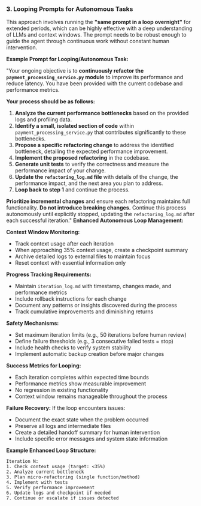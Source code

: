 ### 3. Looping Prompts for Autonomous Tasks

This approach involves running the **"same prompt in a loop overnight"** for extended periods, which can be highly effective with a deep understanding of LLMs and context windows. The prompt needs to be robust enough to guide the agent through continuous work without constant human intervention.

**Example Prompt for Looping/Autonomous Task:**

"Your ongoing objective is to **continuously refactor the `payment_processing_service.py` module** to improve its performance and reduce latency. You have been provided with the current codebase and performance metrics.

**Your process should be as follows:**
1.  **Analyze the current performance bottlenecks** based on the provided logs and profiling data.
2.  **Identify a small, isolated section of code** within `payment_processing_service.py` that contributes significantly to these bottlenecks.
3.  **Propose a specific refactoring change** to address the identified bottleneck, detailing the expected performance improvement.
4.  **Implement the proposed refactoring** in the codebase.
5.  **Generate unit tests** to verify the correctness and measure the performance impact of your change.
6.  **Update the `refactoring_log.md` file** with details of the change, the performance impact, and the next area you plan to address.
7.  **Loop back to step 1** and continue the process.

**Prioritize incremental changes** and ensure each refactoring maintains full functionality. **Do not introduce breaking changes.** Continue this process autonomously until explicitly stopped, updating the `refactoring_log.md` after each successful iteration."
**Enhanced Autonomous Loop Management:**

**Context Window Monitoring:**
- Track context usage after each iteration
- When approaching 35% context usage, create a checkpoint summary
- Archive detailed logs to external files to maintain focus
- Reset context with essential information only

**Progress Tracking Requirements:**
- Maintain `iteration_log.md` with timestamp, changes made, and performance metrics
- Include rollback instructions for each change
- Document any patterns or insights discovered during the process
- Track cumulative improvements and diminishing returns

**Safety Mechanisms:**
- Set maximum iteration limits (e.g., 50 iterations before human review)
- Define failure thresholds (e.g., 3 consecutive failed tests = stop)
- Include health checks to verify system stability
- Implement automatic backup creation before major changes

**Success Metrics for Looping:**
- Each iteration completes within expected time bounds
- Performance metrics show measurable improvement
- No regression in existing functionality
- Context window remains manageable throughout the process

**Failure Recovery:**
If the loop encounters issues:
- Document the exact state when the problem occurred
- Preserve all logs and intermediate files
- Create a detailed handoff summary for human intervention
- Include specific error messages and system state information

**Example Enhanced Loop Structure:**
```
Iteration N:
1. Check context usage (target: <35%)
2. Analyze current bottleneck
3. Plan micro-refactoring (single function/method)
4. Implement with tests
5. Verify performance improvement
6. Update logs and checkpoint if needed
7. Continue or escalate if issues detected
```